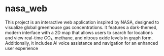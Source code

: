 # nasa_web
 This project is an interactive web application inspired by NASA, designed to visualize global greenhouse gas concentrations. It features a dark-themed, modern interface with a 2D map that allows users to search for locations and view real-time CO₂, methane, and nitrous oxide levels in graph form. Additionally, it includes AI voice assistance and navigation for an enhanced user experience
